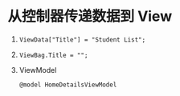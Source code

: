 # 从控制器传递数据到 View

1. `ViewData["Title"] = "Student List";`
2. `ViewBag.Title = "";`
3. ViewModel

   `@model HomeDetailsViewModel`
